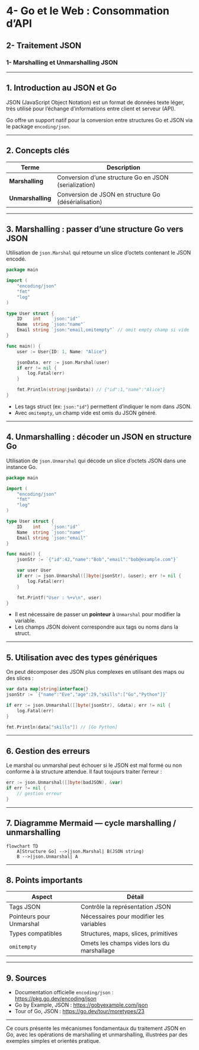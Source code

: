 # 4- Go et le Web : Consommation d’API  
## 2- Traitement JSON  
### 1- Marshalling et Unmarshalling JSON  

---

## 1. Introduction au JSON et Go  

JSON (JavaScript Object Notation) est un format de données texte léger, très utilisé pour l’échange d’informations entre client et serveur (API).  

Go offre un support natif pour la conversion entre structures Go et JSON via le package `encoding/json`.  

---

## 2. Concepts clés  

| Terme           | Description                              |
|-----------------|------------------------------------------|
| **Marshalling**   | Conversion d’une structure Go en JSON (serialization) |
| **Unmarshalling** | Conversion de JSON en structure Go (désérialisation) |

---

## 3. Marshalling : passer d’une structure Go vers JSON  

Utilisation de `json.Marshal` qui retourne un slice d’octets contenant le JSON encodé.

```go
package main

import (
    "encoding/json"
    "fmt"
    "log"
)

type User struct {
    ID    int    `json:"id"`
    Name  string `json:"name"`
    Email string `json:"email,omitempty"` // omit empty champ si vide
}

func main() {
    user := User{ID: 1, Name: "Alice"}

    jsonData, err := json.Marshal(user)
    if err != nil {
        log.Fatal(err)
    }

    fmt.Println(string(jsonData)) // {"id":1,"name":"Alice"}
}
```

- Les tags struct (ex: `json:"id"`) permettent d’indiquer le nom dans JSON.  
- Avec `omitempty`, un champ vide est omis du JSON généré.  

---

## 4. Unmarshalling : décoder un JSON en structure Go  

Utilisation de `json.Unmarshal` qui décode un slice d’octets JSON dans une instance Go.

```go
package main

import (
    "encoding/json"
    "fmt"
    "log"
)

type User struct {
    ID    int    `json:"id"`
    Name  string `json:"name"`
    Email string `json:"email"`
}

func main() {
    jsonStr := `{"id":42,"name":"Bob","email":"bob@example.com"}`

    var user User
    if err := json.Unmarshal([]byte(jsonStr), &user); err != nil {
        log.Fatal(err)
    }

    fmt.Printf("User : %+v\n", user)
}
```

- Il est nécessaire de passer un **pointeur** à `Unmarshal` pour modifier la variable.  
- Les champs JSON doivent correspondre aux tags ou noms dans la struct.  

---

## 5. Utilisation avec des types génériques  

On peut décomposer des JSON plus complexes en utilisant des maps ou des slices :  

```go
var data map[string]interface{}
jsonStr := `{"name":"Eve","age":29,"skills":["Go","Python"]}`

if err := json.Unmarshal([]byte(jsonStr), &data); err != nil {
    log.Fatal(err)
}

fmt.Println(data["skills"]) // [Go Python]
```

---

## 6. Gestion des erreurs  

Le marshal ou unmarshal peut échouer si le JSON est mal formé ou non conforme à la structure attendue. Il faut toujours traiter l’erreur :

```go
err := json.Unmarshal([]byte(badJSON), &var)
if err != nil {
    // gestion erreur
}
```

---

## 7. Diagramme Mermaid — cycle marshalling / unmarshalling  

```mermaid
flowchart TD
    A[Structure Go] -->|json.Marshal| B(JSON string)
    B -->|json.Unmarshal| A
```

---

## 8. Points importants  

| Aspect                  | Détail                                         |
|-------------------------|------------------------------------------------|
| Tags JSON               | Contrôle la représentation JSON                |
| Pointeurs pour Unmarshal| Nécessaires pour modifier les variables         |
| Types compatibles       | Structures, maps, slices, primitives             |
| `omitempty`             | Omets les champs vides lors du marshallage      |

---

## 9. Sources  

- Documentation officielle `encoding/json` : https://pkg.go.dev/encoding/json  
- Go by Example, JSON : https://gobyexample.com/json  
- Tour of Go, JSON : https://go.dev/tour/moretypes/23  

---

Ce cours présente les mécanismes fondamentaux du traitement JSON en Go, avec les opérations de marshalling et unmarshalling, illustrées par des exemples simples et orientés pratique.